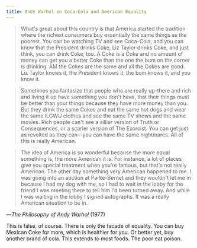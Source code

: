 ```yaml
---
title: Andy Warhol on Coca-Cola and American Equality
---
```

> What's great about this country is that America started the tradition where the richest consumers buy essentially the same things as the poorest. You can be watching TV and see Coca-Cola, and you can know that the President drinks Coke, Liz Taylor drinks Coke, and just think, you can drink Coke, too. A Coke is a Coke and no amount of money can get you a better Coke than the one the bum on the corner is drinking. AM the Cokes are the same and all the Cokes are good. Liz Taylor knows it, the President knows it, the bum knows it, and you know it.

> Sometimes you fantasize that people who are really up-there and rich and living it up have something you don't have, that their things must be better than your things because they have more money than you. But they drink the same Cokes and eat the same hot dogs and wear the same ILGWU clothes and see the same TV shows and the same movies. Rich people can't see a sillier version of Truth or Consequences, or a scarier version of The Exorcist. You can get just as revolted as they can—you can have the same nightmares. All of this is really American.

> The idea of America is so wonderful because the more equal something is, the more American it is. For instance, a lot of places give you special treatment when you're famous, but that's not really American. The other day something very American happened to me. I was going into an auction at Parke-Bernet and they wouldn't let me in because I had my dog with me, so I had to wait in the lobby for the friend I was meeting there to tell him I'd been turned away. And while I was waiting in the lobby I signed autographs. It was a really American situation to be in.

—_The Philosophy of Andy Warhol_ (1977)

This is false, of course. There is only the facade of equality. You can buy Mexican Coke for more, which is healthier for you. Or better yet, buy another brand of cola. This extends to most foods. The poor eat poison.